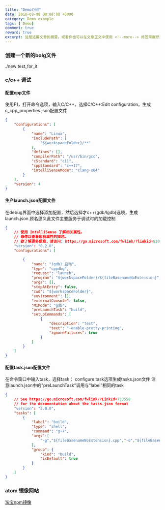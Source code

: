```yaml
---
title: "Demo介绍"
date: 2018-08-08 08:08:08 +0800
category: Demo example
tags: [ Demo]
comment: true
reward: true
excerpt: 这是这篇文章的摘要，或者你也可以在文章正文中使用 <!--more--> 标签来截断摘要。
---
```


### 创建一个新的bolg文件
./new test_for_it

### c/c++ 调试

#### 配置cpp文件
使用F1，打开命令选项，输入C/C++，选择C/C++:Edit configuration，生成c_cpp_properties.json配置文件
```json
{
    "configurations": [
        {
            "name": "Linux",
            "includePath": [
                "${workspaceFolder}/**"
            ],
            "defines": [],
            "compilerPath": "/usr/bin/gcc",
            "cStandard": "c11",
            "cppStandard": "c++17",
            "intelliSenseMode": "clang-x64"
        }
    ],
    "version": 4
}
```
#### 生产launch.json配置文件
在debug界面中选择添加配置，然后选择才c++(gdb/lgdb)选项，生成launch.json 顾名思义此文件主要服务于调试时的加载控制
```json
{
    // 使用 IntelliSense 了解相关属性。
    // 悬停以查看现有属性的描述。
    // 欲了解更多信息，请访问: https://go.microsoft.com/fwlink/?linkid=830387
    "version": "0.2.0",
    "configurations": [

        {
            "name": "(gdb) 启动",
            "type": "cppdbg",
            "request": "launch",
            "program": "${workspaceFolder}/${fileBasenameNoExtension}",
            "args": [],
            "stopAtEntry": false,
            "cwd": "${workspaceFolder}",
            "environment": [],
            "externalConsole": false,
            "MIMode": "gdb",
            "preLaunchTask": "build",
            "setupCommands": [
                {
                    "description": "test",
                    "text": "-enable-pretty-printing",
                    "ignoreFailures": true
                }
            ]
        }
    ]
}
```

####  配置task.json配置文件
在命令窗口中输入task，选择task： configure task选项生成tasks.json文件
注意launch.json中的"preLaunchTask"调用与“label”相同的task
```json
{
    // See https://go.microsoft.com/fwlink/?LinkId=733558
    // for the documentation about the tasks.json format
    "version": "2.0.0",
    "tasks": [
        {
            "label": "build",
            "type": "shell",
            "command": "g++",
            "args":[
                "-g","${fileBasenameNoExtension}.cpp","-o","${fileBasenameNoExtension}"
            ],
            "group": {
                "kind": "build",
                "isDefault": true
            }
        }
    ]
}
```

### atom 镜像网站
[淘宝npm镜像](http://npm.taobao.org/mirrors/atom/1.39.0-beta3/ "淘宝镜像")
